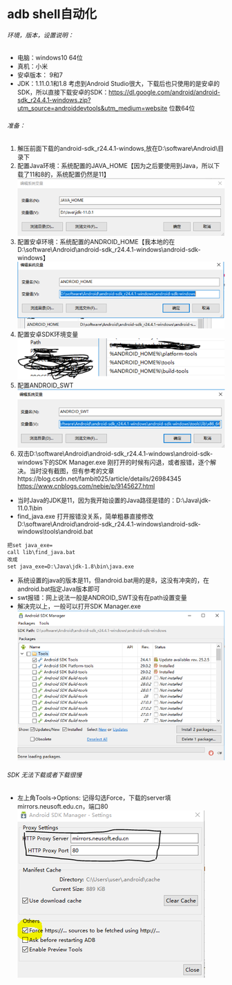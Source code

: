 # adb shell自动化
###### 环境，版本，设置说明：
- 电脑：windows10 64位
- 真机：小米 
- 安卓版本： 9和7
- JDK：1.11.0.1和1.8
考虑到Android Studio很大，下载后也只使用的是安卓的SDK，所以直接下载安卓的SDK：https://dl.google.com/android/android-sdk_r24.4.1-windows.zip?utm_source=androiddevtools&utm_medium=website 位数64位
###### 准备：
1. 解压前面下载的android-sdk_r24.4.1-windows,放在D:\software\Android\目录下
2. 配置Java环境：系统配置的JAVA_HOME【因为之后要使用到Java，所以下载了11和8的，系统配置仍然是11】
![](https://github.com/tangwaikei/tangwaikei.github.io/blob/master/img/Java%E7%B3%BB%E7%BB%9F%E9%85%8D%E7%BD%AE.PNG)
3. 配置安卓环境：系统配置的ANDROID_HOME【我本地的在D:\software\Android\android-sdk_r24.4.1-windows\android-sdk-windows】
![](https://github.com/tangwaikei/tangwaikei.github.io/blob/master/img/android_home%E7%B3%BB%E7%BB%9F%E9%85%8D%E7%BD%AE.PNG)
4. 配置安卓SDK环境变量
![](https://github.com/tangwaikei/tangwaikei.github.io/blob/master/img/%E5%AE%89%E5%8D%93SDK%E7%8E%AF%E5%A2%83%E9%85%8D%E7%BD%AE.PNG)
5. 配置ANDROID_SWT
![](https://github.com/tangwaikei/tangwaikei.github.io/blob/master/img/Android_swt.PNG)
5. 双击D:\software\Android\android-sdk_r24.4.1-windows\android-sdk-windows下的SDK Manager.exe
刚打开的时候有闪退，或者报错，逐个解决。当时没有截图，但有参考的文章https://blog.csdn.net/fambit025/article/details/26984345 https://www.cnblogs.com/nebie/p/9145627.html
  - 当时Java的JDK是11，因为我开始设置的Java路径是错的：D:\Java\jdk-11.0.1\bin 
  - find_java.exe 打开报错没关系，简单粗暴直接修改D:\software\Android\android-sdk_r24.4.1-windows\android-sdk-windows\tools\android.bat
  ```
  把set java_exe=
  call lib\find_java.bat
  改成
  set java_exe=D:\Java\jdk-1.8\bin\java.exe
  ```
  - 系统设置的java的版本是11，但android.bat用的是8，这没有冲突的，在android.bat指定Java版本即可
  - swt报错：网上说法一般是ANDROID_SWT没有在path设置变量
  - 解决完以上，一般可以打开SDK Manager.exe
  ![](https://github.com/tangwaikei/tangwaikei.github.io/blob/master/img/SDK%20manager.PNG)
###### SDK 无法下载或者下载很慢
- 左上角Tools->Options: 记得勾选Force，下载的server填mirrors.neusoft.edu.cn，端口80
![](https://github.com/tangwaikei/tangwaikei.github.io/blob/master/img/options.PNG)
